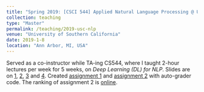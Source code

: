 ```yaml
---
title: "Spring 2019: [CSCI 544] Applied Natural Language Processing @ USC"
collection: teaching
type: "Master"
permalink: /teaching/2019-usc-nlp
venue: "University of Southern California"
date: 2019-1-8
location: "Ann Arbor, MI, USA"
---
```


Served as a co-instructor while TA-ing CS544, where I taught 2-hour lectures per week for 5 weeks, on *Deep Learning (DL) for NLP*. Slides are on [1](http://sami.haija.org/cs544/DL1), [2](http://sami.haija.org/cs544/DL2), [3](http://sami.haija.org/cs544/DL4) and [4](http://sami.haija.org/cs544/DL5). Created [assignment 1](http://sami.haija.org/cs544/DL1/assignment.pdf) and [assignment 2](http://sami.haija.org/cs544/DL5/assignment.pdf) with auto-grader code. The ranking of assignment 2 is [online](http://sami.haija.org/cs544/scoreboard19).